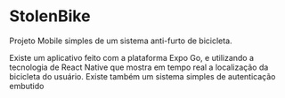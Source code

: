# StolenBike
Projeto Mobile simples de um sistema anti-furto de bicicleta.

Existe um aplicativo feito com a plataforma Expo Go, e utilizando a tecnologia de React Native que mostra em tempo real a localização da bicicleta do usuário. Existe também um sistema simples de autenticação embutido
